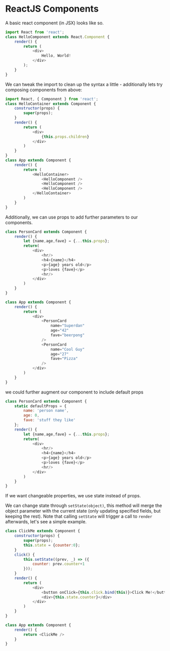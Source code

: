 # ReactJS Components

A basic react component (in JSX) looks like so.

```javascript
import React from 'react';
class HelloComponent extends React.Component {
    render() {
        return (
            <div>
                Hello, World!
            </div>
        );
    }
}
```

We can tweak the import to clean up the syntax a little -
additionally lets try composing components from above:

```javascript
import React, { Component } from 'react';
class HelloContainer extends Component {
    constructor(props) {
        super(props);
    }
    render() {
        return (
            <div>
                {this.props.children}
            </div>
        )
    }
}
class App extends Component {
    render() {
        return (
            <HelloContainer>
                <HelloComponent />
                <HelloComponent />
                <HelloComponent />
            </HelloContainer>
        )
    }
}
```

Additionally, we can use props to add further parameters 
to our components.

```javascript
class PersonCard extends Component {
    render() {
        let {name,age,fave} = {...this.props};
        return(
            <div>
                <hr/>
                <h4>{name}</h4>
                <p>{age} years old</p>
                <p>loves {fave}</p>
                <hr/>
            </div>
        )
    }
}

class App extends Component {
    render() {
        return (
            <div>
                <PersonCard 
                    name="Superdan"
                    age="42"
                    fave="beerpong"
                />
                <PersonCard 
                    name="Cool Guy"
                    age="27"
                    fave="Pizza"
                />
            </div>
        )
    }
}
```

we could further augment our component to include default props

```javascript
class PersonCard extends Component {
    static defaultProps = {
        name: 'person name',
        age: 0,
        fave: 'stuff they like'
    };
    render() {
        let {name,age,fave} = {...this.props};
        return(
            <div>
                <hr/>
                <h4>{name}</h4>
                <p>{age} years old</p>
                <p>loves {fave}</p>
                <hr/>
            </div>
        )
    }
}
```

If we want changeable properties, we use state instead of props.

We can change state through `setState(object)`, this method will merge the object parameter with the current state (only updating specified fields, but keeping the rest). Note that calling `setState` will trigger a call to `render` afterwards, let's see a simple example.

```javascript
class ClickMe extends Component {
    constructor(props) {
        super(props);
        this.state = {counter:0};
    }
    click() {
        this.setState((prev, _) => ({
            counter: prev.counter+1
        }));
    }
    render() {
        return (
            <div>
                <button onClick={this.click.bind(this)}>Click Me!</button>
                <div>{this.state.counter}</div>
            </div>
        )
    }
}

class App extends Component {
    render() {
        return <ClickMe />
    }
}
```